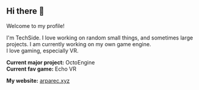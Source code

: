 ## Hi there 👋

Welcome to my profile!

I'm TechSide. I love working on random small things, and sometimes large projects. I am currently working on my own game engine.<br>
I love gaming, especially VR. 

**Current major project:** OctoEngine<br>
**Current fav game:** Echo VR

**My website:** [arparec.xyz](https://arparec.xyz)
